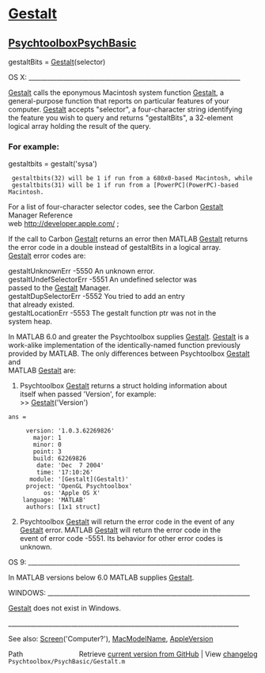 # [Gestalt](Gestalt)
## [Psychtoolbox](Psychtoolbox)[PsychBasic](PsychBasic)

gestaltBits = [Gestalt](Gestalt)(selector)  
  
OS X: \_\_\_\_\_\_\_\_\_\_\_\_\_\_\_\_\_\_\_\_\_\_\_\_\_\_\_\_\_\_\_\_\_\_\_\_\_\_\_\_\_\_\_\_\_\_\_\_\_\_\_\_\_\_\_\_\_\_\_\_\_\_\_\_\_\_\_  
  
[Gestalt](Gestalt) calls the eponymous Macintosh system function [Gestalt](Gestalt), a  
general-purpose function that reports on particular features of your   
computer.  [Gestalt](Gestalt) accepts "selector", a four-character string identifying  
the feature you wish to query and returns "gestaltBits", a 32-element  
logical array holding the result of the query.   
  
### For example:  
  
  gestaltbits = gestalt('sysa')  
  
     gestaltbits(32) will be 1 if run from a 680x0-based Macintosh, while  
     gestaltbits(31) will be 1 if run from a [PowerPC](PowerPC)-based Macintosh.   
  
For a list of four-character selector codes, see the Carbon [Gestalt](Gestalt)  
Manager Reference   
web http://developer.apple.com/ ;  
  
If the call to Carbon [Gestalt](Gestalt) returns an error then MATLAB [Gestalt](Gestalt) returns  
the error code in a double instead of gestaltBits in a logical array.  
[Gestalt](Gestalt) error codes are:  
  
  gestaltUnknownErr       -5550   An unknown error.  
  gestaltUndefSelectorErr -5551   An undefined selector was   
                                    passed to the [Gestalt](Gestalt) Manager.  
  gestaltDupSelectorErr   -5552   You tried to add an entry   
                                    that already existed.  
  gestaltLocationErr      -5553   The gestalt function ptr was not in the  
                                    system heap.  
  
In MATLAB 6.0 and greater the Psychtoolbox supplies [Gestalt](Gestalt). [Gestalt](Gestalt) is a   
work-alike implementation of the identically-named function previously  
provided by MATLAB.  The only differences between Psychtoolbox [Gestalt](Gestalt) and   
MATLAB [Gestalt](Gestalt) are:  
  
  1. Psychtoolbox [Gestalt](Gestalt) returns a struct holding information about  
     itself when passed 'Version', for example:  
    \>\> [Gestalt](Gestalt)('Version')  
  
    ans =   
  
         version: '1.0.3.62269826'  
           major: 1  
           minor: 0  
           point: 3  
           build: 62269826  
            date: 'Dec  7 2004'  
            time: '17:10:26'  
          module: '[Gestalt](Gestalt)'  
         project: 'OpenGL Psychtoolbox'  
              os: 'Apple OS X'  
        language: 'MATLAB'  
         authors: [1x1 struct]  
  
  2. Psychtoolbox [Gestalt](Gestalt) will return the error code in the event of any   
     [Gestalt](Gestalt) error.  MATLAB [Gestalt](Gestalt) will return the error code in the  
     event of error code -5551.  Its behavior for other error codes is  
     unknown.  
  
OS 9: \_\_\_\_\_\_\_\_\_\_\_\_\_\_\_\_\_\_\_\_\_\_\_\_\_\_\_\_\_\_\_\_\_\_\_\_\_\_\_\_\_\_\_\_\_\_\_\_\_\_\_\_\_\_\_\_\_\_\_\_\_\_\_\_\_\_\_  
  
In MATLAB versions below 6.0 MATLAB supplies [Gestalt](Gestalt).   
  
WINDOWS: \_\_\_\_\_\_\_\_\_\_\_\_\_\_\_\_\_\_\_\_\_\_\_\_\_\_\_\_\_\_\_\_\_\_\_\_\_\_\_\_\_\_\_\_\_\_\_\_\_\_\_\_\_\_\_\_\_\_\_\_\_\_\_\_  
  
[Gestalt](Gestalt) does not exist in Windows.    
  
\_\_\_\_\_\_\_\_\_\_\_\_\_\_\_\_\_\_\_\_\_\_\_\_\_\_\_\_\_\_\_\_\_\_\_\_\_\_\_\_\_\_\_\_\_\_\_\_\_\_\_\_\_\_\_\_\_\_\_\_\_\_\_\_\_\_\_\_\_\_\_\_\_  
  
See also: [Screen](Screen)('Computer?'), [MacModelName](MacModelName), [AppleVersion](AppleVersion)  




<div class="code_header" style="text-align:right;">
  <span style="float:left;">Path&nbsp;&nbsp;</span> <span class="counter">Retrieve <a href=
  "https://raw.github.com/Psychtoolbox-3/Psychtoolbox-3/beta/Psychtoolbox/PsychBasic/Gestalt.m">current version from GitHub</a> | View <a href=
  "https://github.com/Psychtoolbox-3/Psychtoolbox-3/commits/beta/Psychtoolbox/PsychBasic/Gestalt.m">changelog</a></span>
</div>
<div class="code">
  <code>Psychtoolbox/PsychBasic/Gestalt.m</code>
</div>


